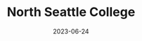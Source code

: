 ---
title: "North Seattle College"
cc-type: collect
date: 2023-06-24
hashtag: north-seattle-college
tags:
  - college
  - Seattle
---